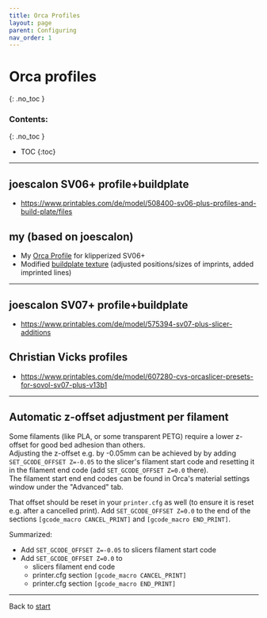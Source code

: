```yaml
---
title: Orca Profiles
layout: page
parent: Configuring
nav_order: 1
---
```

# Orca profiles
{: .no_toc }
### Contents:
{: .no_toc }
- TOC
{:toc}
----

## joescalon SV06+ profile+buildplate
  * <https://www.printables.com/de/model/508400-sv06-plus-profiles-and-build-plate/files>

## my (based on joescalon)
  * My [Orca Profile](files/tm_sv06_klipper_orca_printer_profiles.zip) for klipperized SV06+
  * Modified [buildplate texture](https://www.printables.com/model/1106765-sv06-bed-texture) (adjusted positions/sizes of imprints, added imprinted lines)

----

## joescalon SV07+ profile+buildplate
  * <https://www.printables.com/de/model/575394-sv07-plus-slicer-additions>

## Christian Vicks profiles
  * <https://www.printables.com/de/model/607280-cvs-orcaslicer-presets-for-sovol-sv07-plus-v13b1>

----

## Automatic z-offset adjustment per filament
Some filaments (like PLA, or some transparent PETG) require a lower z-offset for good bed adhesion than others.  
Adjusting the z-offset e.g. by -0.05mm can be achieved by by adding `SET_GCODE_OFFSET Z=-0.05` to the slicer's filament start code and resetting it in the filament end code (add `SET_GCODE_OFFSET Z=0.0` there).  
The filament start end end codes can be found in Orca's material settings window under the "Advanced" tab.

That offset should be reset in your `printer.cfg` as well (to ensure it is reset e.g. after a cancelled print). Add `SET_GCODE_OFFSET Z=0.0` to the end of the sections `[gcode_macro CANCEL_PRINT]` and `[gcode_macro END_PRINT]`.

Summarized:
  * Add `SET_GCODE_OFFSET Z=-0.05` to slicers filament start code
  * Add `SET_GCODE_OFFSET Z=0.0` to
    * slicers filament end code
    * printer.cfg section `[gcode_macro CANCEL_PRINT]`
    * printer.cfg section `[gcode_macro END_PRINT]`

----
Back to [start](index.html)
